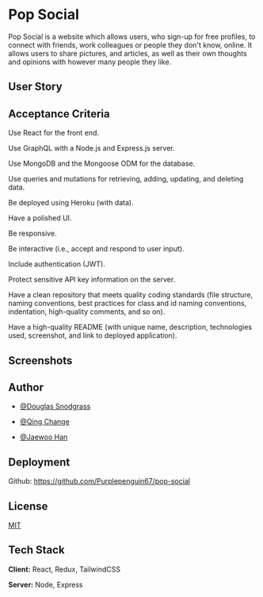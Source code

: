 
# Pop Social

Pop Social is a website which allows users, who sign-up for free profiles, to connect with friends, work colleagues or people they don't know, online. It allows users to share pictures, and articles, as well as their own thoughts and opinions with however many people they like.

## User Story



## Acceptance Criteria

Use React for the front end.

Use GraphQL with a Node.js and Express.js server.

Use MongoDB and the Mongoose ODM for the database.

Use queries and mutations for retrieving, adding, updating, and deleting data.

Be deployed using Heroku (with data).

Have a polished UI.

Be responsive.

Be interactive (i.e., accept and respond to user input).

Include authentication (JWT).

Protect sensitive API key information on the server.

Have a clean repository that meets quality coding standards (file structure, naming conventions, best practices for class and id naming conventions, indentation, high-quality comments, and so on).

Have a high-quality README (with unique name, description, technologies used, screenshot, and link to deployed application).
## Screenshots




## Author

- [@Douglas Snodgrass](https://www.github.com/purplepenguin67)

- [@Qing Change](https://www.github.com/qing507543)

- [@Jaewoo Han](https://www.github.com/jaehan213)


## Deployment




Github: https://github.com/Purplepenguin67/pop-social




## License

[MIT](https://choosealicense.com/licenses/mit/)


## Tech Stack

**Client:** React, Redux, TailwindCSS

**Server:** Node, Express

